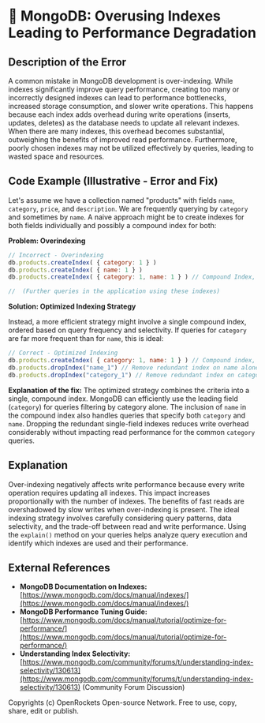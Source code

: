 # 🐞 MongoDB: Overusing Indexes Leading to Performance Degradation


## Description of the Error

A common mistake in MongoDB development is over-indexing. While indexes significantly improve query performance, creating too many or incorrectly designed indexes can lead to performance bottlenecks, increased storage consumption, and slower write operations.  This happens because each index adds overhead during write operations (inserts, updates, deletes) as the database needs to update all relevant indexes.  When there are many indexes, this overhead becomes substantial, outweighing the benefits of improved read performance.  Furthermore, poorly chosen indexes may not be utilized effectively by queries, leading to wasted space and resources.


## Code Example (Illustrative -  Error and Fix)


Let's assume we have a collection named "products" with fields `name`, `category`, `price`, and `description`.  We are frequently querying by `category` and sometimes by `name`.  A naive approach might be to create indexes for both fields individually and possibly a compound index for both:

**Problem: Overindexing**

```javascript
// Incorrect - Overindexing
db.products.createIndex( { category: 1 } )
db.products.createIndex( { name: 1 } )
db.products.createIndex( { category: 1, name: 1 } ) // Compound Index, but maybe not needed

//  (Further queries in the application using these indexes)
```


**Solution: Optimized Indexing Strategy**

Instead, a more efficient strategy might involve a single compound index, ordered based on query frequency and selectivity. If queries for `category` are far more frequent than for `name`, this is ideal:

```javascript
// Correct - Optimized Indexing
db.products.createIndex( { category: 1, name: 1 } ) // Compound index, improves both category-only and combined queries
db.products.dropIndex("name_1") // Remove redundant index on name alone
db.products.dropIndex("category_1") // Remove redundant index on category alone
```

**Explanation of the fix:** The optimized strategy combines the criteria into a single, compound index.  MongoDB can efficiently use the leading field (`category`) for queries filtering by category alone. The inclusion of `name` in the compound index also handles queries that specify both `category` and `name`.  Dropping the redundant single-field indexes reduces write overhead considerably without impacting read performance for the common `category` queries.


## Explanation

Over-indexing negatively affects write performance because every write operation requires updating all indexes. This impact increases proportionally with the number of indexes.  The benefits of fast reads are overshadowed by slow writes when over-indexing is present. The ideal indexing strategy involves carefully considering query patterns, data selectivity, and the trade-off between read and write performance. Using the `explain()` method on your queries helps analyze query execution and identify which indexes are used and their performance.



## External References

* **MongoDB Documentation on Indexes:** [https://www.mongodb.com/docs/manual/indexes/](https://www.mongodb.com/docs/manual/indexes/)
* **MongoDB Performance Tuning Guide:** [https://www.mongodb.com/docs/manual/tutorial/optimize-for-performance/](https://www.mongodb.com/docs/manual/tutorial/optimize-for-performance/)
* **Understanding Index Selectivity:** [https://www.mongodb.com/community/forums/t/understanding-index-selectivity/130613](https://www.mongodb.com/community/forums/t/understanding-index-selectivity/130613) (Community Forum Discussion)



Copyrights (c) OpenRockets Open-source Network. Free to use, copy, share, edit or publish.

